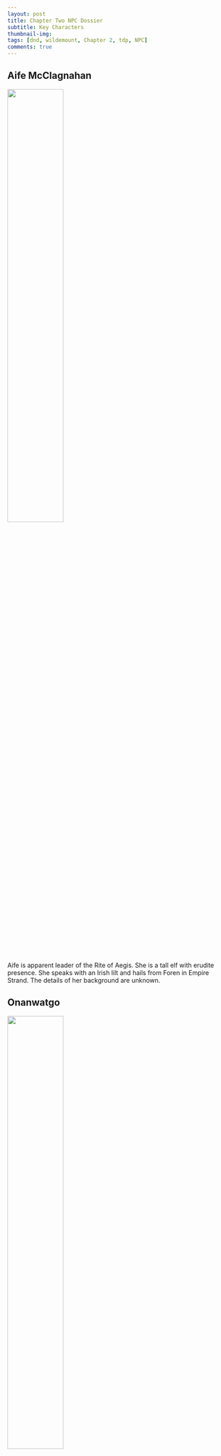 ```yaml
---
layout: post
title: Chapter Two NPC Dossier
subtitle: Key Characters
thumbnail-img:
tags: [dnd, wildemount, Chapter 2, tdp, NPC]
comments: true
--- 
```

 

## Aife McClagnahan

<img src="https://i.imgur.com/VfewCBA.jpg" width="50%" height="50%">

Aife is apparent leader of the Rite of Aegis.  She is a tall elf with erudite presence.  She speaks with an Irish lilt and hails from Foren in Empire Strand.  The details of her background are unknown.


## Onanwatgo 
<img src="https://i.imgur.com/gqsTEi2.png" width="50%" height="50%">


Onanwatgo is a skilled diviner wizard in the employ of Rite of Aegis.  He's a human of average height with deeply tan skin and braided black hair.  He speaks common and Iroquoian 

I'm having great difficulty finding a picture of an Iroquoian wizard that doesn't involve head dress and I'm unsure of the significance of them so I'm leaving him to ur imagination for now.

## Fedir Bayuk
<img src="https://i.imgur.com/DCfyqP9.png" width="50%" height="50%">

Fedir is a short half elf bard.  He is very wiry with a mustache and goatee and round glasses.  He is abrasive.  He speaks with a Slavic accent and plays a balalaika.
Fedir found you and brought you to saloon.

## Talitha Wixby

<img src="https://i.imgur.com/AgB4LGl.png" width="50%" height="50%">

Owner of the Line and Gaffe, She inherited it from her late father, Arelm.

## Artemis
Status: Missing

- Our point of contact is named Artemis We should tell her we know Aoife. We are received a writ of passage for the G.L. Trading CO. Dock 5 - Shadow Docks.


## Connolly

- We learn Artemis is good friends with Connolly, a stranger who runs the Inns bulletin board jobs. 

